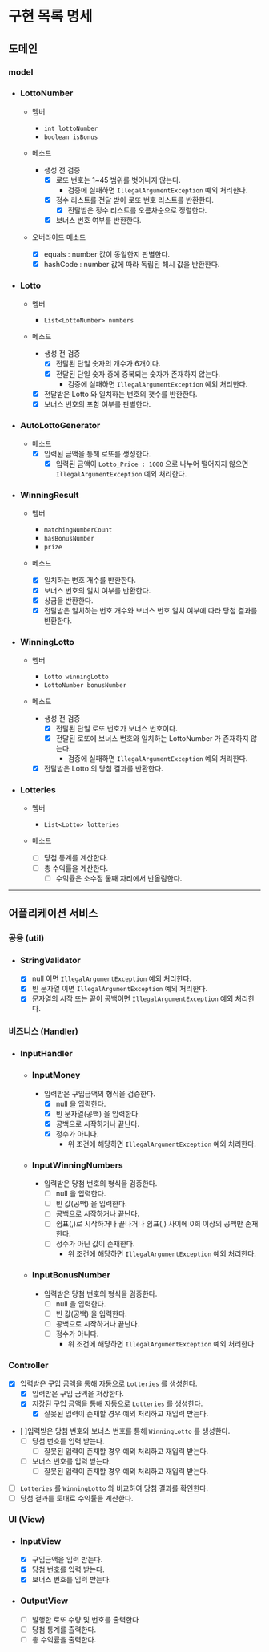 # 구현 목록 명세

## 도메인
### model
- ### LottoNumber
  - 멤버
    - `int lottoNumber`
    - `boolean isBonus`

  - 메소드
    - 생성 전 검증
      - [x] 로또 번호는 1~45 범위를 벗어나지 않는다.
        - 검증에 실패하면 `IllegalArgumentException` 예외 처리한다.
      - [x] 정수 리스트를 전달 받아 로또 번호 리스트를 반환한다.
        - [x] 전달받은 정수 리스트를 오름차순으로 정렬한다.
      - [x] 보너스 번호 여부를 반환한다.

  - 오버라이드 메소드
    - [x] equals : number 값이 동일한지 판별한다.
    - [x] hashCode : number 값에 따라 독립된 해시 값을 반환한다.

- ### Lotto
  - 멤버
    - `List<LottoNumber> numbers`

  - 메소드
    - 생성 전 검증
      - [x] 전달된 단일 숫자의 개수가 6개이다.
      - [x] 전달된 단일 숫자 중에 중복되는 숫자가 존재하지 않는다.
        - 검증에 실패하면 `IllegalArgumentException` 예외 처리한다.
    - [x] 전달받은 Lotto 와 일치하는 번호의 갯수를 반환한다.
    - [x] 보너스 번호의 포함 여부를 판별한다.

- ### AutoLottoGenerator
  - 메소드
    - [x] 입력된 금액을 통해 로또를 생성한다.
      - [x] 입력된 금액이 `Lotto_Price : 1000` 으로 나누어 떨어지지 않으면 `IllegalArgumentException` 예외 처리한다.

- ### WinningResult
  - 멤버
    - `matchingNumberCount`
    - `hasBonusNumber`
    - `prize`

  - 메소드
    - [x] 일치하는 번호 개수를 반환한다.
    - [x] 보너스 번호의 일치 여부를 반환한다.
    - [x] 상금을 반환한다.
    - [x] 전달받은 일치하는 번호 개수와 보너스 번호 일치 여부에 따라 당첨 결과를 반환한다.

- ### WinningLotto
  - 멤버
    - `Lotto winningLotto`
    - `LottoNumber bonusNumber`

  - 메소드
    - 생성 전 검증
      - [x] 전달된 단일 로또 번호가 보너스 번호이다.
      - [x] 전달된 로또에 보너스 번호와 일치하는 LottoNumber 가 존재하지 않는다.
        - 검증에 실패하면 `IllegalArgumentException` 예외 처리한다.
    - [x] 전달받은 Lotto 의 당첨 결과를 반환한다.

- ### Lotteries
  - 멤버
    - `List<Lotto> lotteries`

  - 메소드
    - [ ] 당첨 통계를 계산한다.
    - [ ] 총 수익률을 계산한다.
      - [ ] 수익률은 소수점 둘째 자리에서 반올림한다.

---

## 어플리케이션 서비스
### 공용 (util)
- ### StringValidator
    - [x] null 이면 `IllegalArgumentException` 예외 처리한다.
    - [x] 빈 문자열 이면 `IllegalArgumentException` 예외 처리한다.
    - [x] 문자열의 시작 또는 끝이 공백이면 `IllegalArgumentException` 예외 처리한다.

### 비즈니스 (Handler)
- ### InputHandler
  - ### InputMoney
    - 입력받은 구입금액의 형식을 검증한다.
      - [x] null 을 입력한다.
      - [x] 빈 문자열(공백) 을 입력한다.
      - [x] 공백으로 시작하거나 끝난다.
      - [x] 정수가 아니다.
        - 위 조건에 해당하면 `IllegalArgumentException` 예외 처리한다.

  - ### InputWinningNumbers
    - 입력받은 당첨 번호의 형식을 검증한다.
      - [ ] null 을 입력한다.
      - [ ] 빈 값(공백) 을 입력한다.
      - [ ] 공백으로 시작하거나 끝난다.
      - [ ] 쉼표(,)로 시작하거나 끝나거나 쉼표(,) 사이에 0회 이상의 공백만 존재한다.
      - [ ] 정수가 아닌 값이 존재한다.
        - 위 조건에 해당하면 `IllegalArgumentException` 예외 처리한다.
 
  - ### InputBonusNumber
    - 입력받은 당첨 번호의 형식을 검증한다.
      - [ ] null 을 입력한다.
      - [ ] 빈 값(공백) 을 입력한다.
      - [ ] 공백으로 시작하거나 끝난다.
      - [ ] 정수가 아니다.
        - 위 조건에 해당하면 `IllegalArgumentException` 예외 처리한다. 

### Controller
- [x] 입력받은 구입 금액을 통해 자동으로 `Lotteries` 를 생성한다.
  - [x] 입력받은 구입 금액을 저장한다.
  - [x] 저장된 구입 금액을 통해 자동으로 `Lotteries` 를 생성한다.
    - [x] 잘못된 입력이 존재할 경우 예외 처리하고 재입력 받는다.
  
- [ ]입력받은 당첨 번호와 보너스 번호를 통해 `WinningLotto` 를 생성한다.
  - [ ] 당첨 번호를 입력 받는다.
    - [ ] 잘못된 입력이 존재할 경우 예외 처리하고 재입력 받는다.
  - [ ] 보너스 번호를 입력 받는다.
    - [ ] 잘못된 입력이 존재할 경우 예외 처리하고 재입력 받는다.

- [ ] `Lotteries` 를 `WinningLotto` 와 비교하여 당첨 결과를 확인한다.
- [ ] 당첨 결과를 토대로 수익률을 계산한다.

### UI (View)
- ### InputView
  - [x] 구입금액을 입력 받는다.
  - [x] 당첨 번호를 입력 받는다.
  - [x] 보너스 번호를 입력 받는다.

- ### OutputView
  - [ ] 발행한 로또 수량 및 번호를 출력한다
  - [ ] 당첨 통계를 출력한다.
  - [ ] 총 수익률을 출력한다.